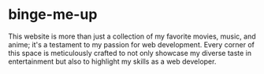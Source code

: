 # binge-me-up
 This website is more than just a collection of my favorite movies, music, and anime; it's a testament to my passion for web development. Every corner of this space is meticulously crafted to not only showcase my diverse taste in entertainment but also to highlight my skills as a web developer.
